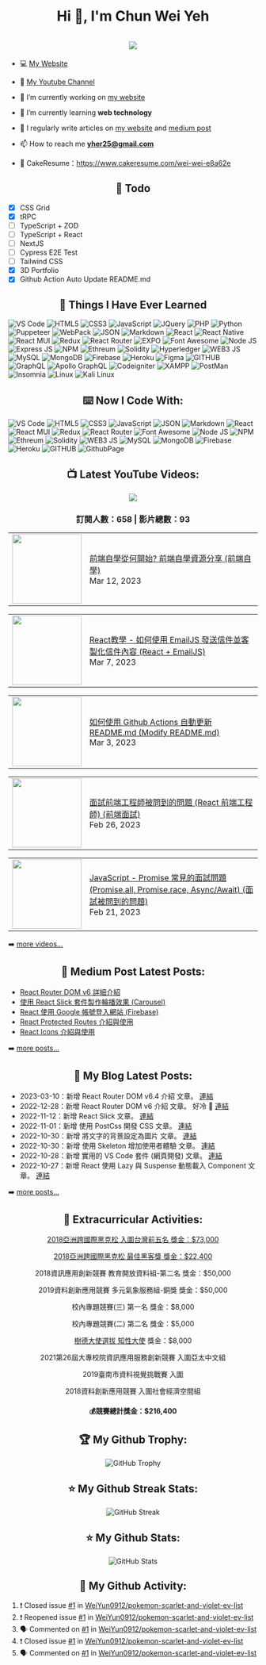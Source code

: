 <h1 align="center">Hi 👋, I'm Chun Wei Yeh <br><br> <img src="https://komarev.com/ghpvc/?username=weiyun0912&style=for-the-badge"> </h1>

- 💻 [My Website](https://weiyun0912.github.io/Wei-Docusaurus/)

- 🎥 [My Youtube Channel](https://www.youtube.com/channel/UCy1Q33r6POsxGTtZcOF--Fw)

- 🔭 I’m currently working on [my website](https://weiyun0912.github.io/Wei-Docusaurus/)

- 🌱 I’m currently learning **web technology**

- 📝 I regularly write articles on [my website](https://weiyun0912.github.io/Wei-Docusaurus/docs/intro) and [medium post](https://medium.com/@weiyun0912)

- 📫 How to reach me **yher25@gmail.com**

- 📓 CakeResume：https://www.cakeresume.com/wei-wei-e8a62e
  
<h2 align="center">📓 Todo </h2>  

- [x] CSS Grid
- [x] tRPC
- [ ] TypeScript + ZOD
- [ ] TypeScript + React
- [ ] NextJS
- [ ] Cypress E2E Test
- [ ] Tailwind CSS 
- [x] 3D Portfolio
- [x] Github Action Auto Update README.md

<h2 align="center">📓 Things I Have Ever Learned </h2>  
<p>
   <img alt="VS Code" src="https://img.shields.io/badge/Visual_Studio_Code-0078D4?style=for-the-badge&logo=visual%20studio%20code&logoColor=white" />
   <img alt="HTML5" src="https://img.shields.io/badge/HTML5-E34F26?style=for-the-badge&logo=html5&logoColor=white" />
   <img alt="CSS3" src="https://img.shields.io/badge/CSS3-1572B6?style=for-the-badge&logo=css3&logoColor=white" />
   <img alt="JavaScript" src="https://img.shields.io/badge/JavaScript-323330?style=for-the-badge&logo=javascript&logoColor=F7DF1E" />
   <img alt="JQuery" src="https://img.shields.io/badge/jQuery-0769AD?style=for-the-badge&logo=jquery&logoColor=white" />
   <img alt="PHP" src="https://img.shields.io/badge/PHP-777BB4?style=for-the-badge&logo=php&logoColor=white" />
  <img alt="Python" src="https://img.shields.io/badge/Python-FFD43B?style=for-the-badge&logo=python&logoColor=blue" />
  <img alt="Puppeteer" src="https://img.shields.io/badge/Puppeteer-40B5A4?style=for-the-badge&logo=Puppeteer&logoColor=white" />
   <img alt="WebPack" src="https://img.shields.io/badge/Webpack-8DD6F9?style=for-the-badge&logo=Webpack&logoColor=white" />
   <img alt="JSON" src="https://img.shields.io/badge/json-5E5C5C?style=for-the-badge&logo=json&logoColor=white" />
   <img alt="Markdown" src="https://img.shields.io/badge/Markdown-000000?style=for-the-badge&logo=markdown&logoColor=white" />
   <img alt="React" src="https://img.shields.io/badge/React-20232A?style=for-the-badge&logo=react&logoColor=61DAFB" />
  <img alt="React Native" src="https://img.shields.io/badge/React_Native-20232A?style=for-the-badge&logo=react&logoColor=61DAFB" />
   <img alt="React MUI" src="https://img.shields.io/badge/Material%20UI-007FFF?style=for-the-badge&logo=mui&logoColor=white" />
   <img alt="Redux" src="https://img.shields.io/badge/Redux-593D88?style=for-the-badge&logo=redux&logoColor=white" />
   <img alt="React Router" src="https://img.shields.io/badge/React_Router-CA4245?style=for-the-badge&logo=react-router&logoColor=white" />
  <img alt="EXPO" src="https://img.shields.io/badge/Expo-1B1F23?style=for-the-badge&logo=expo&logoColor=white" />
   <img alt="Font Awesome" src="https://img.shields.io/badge/Font_Awesome-339AF0?style=for-the-badge&logo=fontawesome&logoColor=white" />
   <img alt="Node JS" src="https://img.shields.io/badge/Node.js-339933?style=for-the-badge&logo=nodedotjs&logoColor=white" />
   <img alt="Express JS" src="https://img.shields.io/badge/Express.js-000000?style=for-the-badge&logo=express&logoColor=white" />
   <img alt="NPM" src="https://img.shields.io/badge/npm-CB3837?style=for-the-badge&logo=npm&logoColor=white" />
   <img alt="Ethreum" src="https://img.shields.io/badge/Ethereum-3C3C3D?style=for-the-badge&logo=Ethereum&logoColor=white" />
   <img alt="Solidity" src="https://img.shields.io/badge/Solidity-e6e6e6?style=for-the-badge&logo=solidity&logoColor=black" />
   <img alt="Hyperledger" src="https://img.shields.io/badge/hyperledger-2F3134?style=for-the-badge&logo=hyperledger&logoColor=white" />
   <img alt="WEB3 JS" src="https://img.shields.io/badge/web3.js-F16822?style=for-the-badge&logo=web3.js&logoColor=white" />
   <img alt="MySQL" src="https://img.shields.io/badge/MySQL-005C84?style=for-the-badge&logo=mysql&logoColor=white" />
   <img alt="MongoDB" src="https://img.shields.io/badge/MongoDB-4EA94B?style=for-the-badge&logo=mongodb&logoColor=white" />
   <img alt="Firebase" src="https://img.shields.io/badge/firebase-ffca28?style=for-the-badge&logo=firebase&logoColor=black" />
    <img alt="Heroku" src="https://img.shields.io/badge/Heroku-430098?style=for-the-badge&logo=heroku&logoColor=white" />
   <img alt="Figma" src="https://img.shields.io/badge/Figma-F24E1E?style=for-the-badge&logo=figma&logoColor=white" />
   <img alt="GITHUB" src="https://img.shields.io/badge/GitHub-100000?style=for-the-badge&logo=github&logoColor=white" />
   <img alt="GraphQL" src="https://img.shields.io/badge/GraphQl-E10098?style=for-the-badge&logo=graphql&logoColor=white" />
   <img alt="Apollo GraphQL" src="https://img.shields.io/badge/Apollo%20GraphQL-311C87?&style=for-the-badge&logo=Apollo%20GraphQL&logoColor=white" />
   <img alt="Codeigniter" src="https://img.shields.io/badge/Codeigniter-EF4223?style=for-the-badge&logo=codeigniter&logoColor=white" />
   <img alt="XAMPP" src="https://img.shields.io/badge/Xampp-F37623?style=for-the-badge&logo=xampp&logoColor=white" />
  <img alt="PostMan" src="https://img.shields.io/badge/Postman-FF6C37?style=for-the-badge&logo=Postman&logoColor=white" />
  <img alt="Insomnia" src="https://img.shields.io/badge/Insomnia-5849be?style=for-the-badge&logo=Insomnia&logoColor=white" />
  <img alt="Linux" src="https://img.shields.io/badge/Linux-FCC624?style=for-the-badge&logo=linux&logoColor=black" />
  <img alt="Kali Linux" src="https://img.shields.io/badge/Kali_Linux-557C94?style=for-the-badge&logo=kali-linux&logoColor=white" />
  
</p>

<h2 align="center">⌨️ Now I Code With:</h2>
 <p>
  <img alt="VS Code" src="https://img.shields.io/badge/Visual_Studio_Code-0078D4?style=for-the-badge&logo=visual%20studio%20code&logoColor=white" />
  <img alt="HTML5" src="https://img.shields.io/badge/HTML5-E34F26?style=for-the-badge&logo=html5&logoColor=white" />
  <img alt="CSS3" src="https://img.shields.io/badge/CSS3-1572B6?style=for-the-badge&logo=css3&logoColor=white" />
  <img alt="JavaScript" src="https://img.shields.io/badge/JavaScript-323330?style=for-the-badge&logo=javascript&logoColor=F7DF1E" />
  <img alt="JSON" src="https://img.shields.io/badge/json-5E5C5C?style=for-the-badge&logo=json&logoColor=white" />
  <img alt="Markdown" src="https://img.shields.io/badge/Markdown-000000?style=for-the-badge&logo=markdown&logoColor=white" />
  <img alt="React" src="https://img.shields.io/badge/React-20232A?style=for-the-badge&logo=react&logoColor=61DAFB" />
  <img alt="React MUI" src="https://img.shields.io/badge/Material%20UI-007FFF?style=for-the-badge&logo=mui&logoColor=white" />
  <img alt="Redux" src="https://img.shields.io/badge/Redux-593D88?style=for-the-badge&logo=redux&logoColor=white" />
  <img alt="React Router" src="https://img.shields.io/badge/React_Router-CA4245?style=for-the-badge&logo=react-router&logoColor=white" />
  <img alt="Font Awesome" src="https://img.shields.io/badge/Font_Awesome-339AF0?style=for-the-badge&logo=fontawesome&logoColor=white" />
  <img alt="Node JS" src="https://img.shields.io/badge/Node.js-339933?style=for-the-badge&logo=nodedotjs&logoColor=white" />
  <img alt="NPM" src="https://img.shields.io/badge/npm-CB3837?style=for-the-badge&logo=npm&logoColor=white" />
  <img alt="Ethreum" src="https://img.shields.io/badge/Ethereum-3C3C3D?style=for-the-badge&logo=Ethereum&logoColor=white" />
  <img alt="Solidity" src="https://img.shields.io/badge/Solidity-e6e6e6?style=for-the-badge&logo=solidity&logoColor=black" />
  <img alt="WEB3 JS" src="https://img.shields.io/badge/web3.js-F16822?style=for-the-badge&logo=web3.js&logoColor=white" />
  <img alt="MySQL" src="https://img.shields.io/badge/MySQL-005C84?style=for-the-badge&logo=mysql&logoColor=white" />
  <img alt="MongoDB" src="https://img.shields.io/badge/MongoDB-4EA94B?style=for-the-badge&logo=mongodb&logoColor=white" />
  <img alt="Firebase" src="https://img.shields.io/badge/firebase-ffca28?style=for-the-badge&logo=firebase&logoColor=black" />
  <img alt="Heroku" src="https://img.shields.io/badge/Heroku-430098?style=for-the-badge&logo=heroku&logoColor=white" />
  <img alt="GITHUB" src="https://img.shields.io/badge/GitHub-100000?style=for-the-badge&logo=github&logoColor=white" />
  <img alt="GithubPage" src="https://img.shields.io/badge/GitHub%20Pages-222222?style=for-the-badge&logo=GitHub%20Pages&logoColor=white" />
</p>

<h2 align="center">📺 Latest YouTube Videos:</h2>

<div align="center">

[<img src="https://img.shields.io/badge/-Subscribe-red?style=for-the-badge&logo=youtube&logoColor=white"/>](https://www.youtube.com/channel/UCy1Q33r6POsxGTtZcOF--Fw?sub_confirmation=1)

</div>

<!-- UPDATE_YOUTUBE:START -->
<div align="center"><h3>訂閱人數：658 | 影片總數：93</h3></div>
<!-- UPDATE_YOUTUBE:END -->
<!-- YOUTUBE:START --><table><tr><td><a href="https://www.youtube.com/watch?v=7vjmzWmKelc"><img width="140px" src="https://i.ytimg.com/vi/7vjmzWmKelc/mqdefault.jpg"></a></td>
<td><a href="https://www.youtube.com/watch?v=7vjmzWmKelc">前端自學從何開始? 前端自學資源分享 &lpar;前端自學&rpar;</a><br/>Mar 12, 2023</td></tr></table>
<table><tr><td><a href="https://www.youtube.com/watch?v=j1ijO_HVMM8"><img width="140px" src="https://i.ytimg.com/vi/j1ijO_HVMM8/mqdefault.jpg"></a></td>
<td><a href="https://www.youtube.com/watch?v=j1ijO_HVMM8">React教學 - 如何使用 EmailJS 發送信件並客製化信件內容 &lpar;React + EmailJS&rpar;</a><br/>Mar 7, 2023</td></tr></table>
<table><tr><td><a href="https://www.youtube.com/watch?v=YKlrJxK3HsY"><img width="140px" src="https://i.ytimg.com/vi/YKlrJxK3HsY/mqdefault.jpg"></a></td>
<td><a href="https://www.youtube.com/watch?v=YKlrJxK3HsY">如何使用 Github Actions 自動更新 README.md &lpar;Modify README.md&rpar;</a><br/>Mar 3, 2023</td></tr></table>
<table><tr><td><a href="https://www.youtube.com/watch?v=IIhVKpp37c0"><img width="140px" src="https://i.ytimg.com/vi/IIhVKpp37c0/mqdefault.jpg"></a></td>
<td><a href="https://www.youtube.com/watch?v=IIhVKpp37c0">面試前端工程師被問到的問題 &lpar;React 前端工程師&rpar; &lpar;前端面試&rpar;</a><br/>Feb 26, 2023</td></tr></table>
<table><tr><td><a href="https://www.youtube.com/watch?v=nNjUgD5nbIU"><img width="140px" src="https://i.ytimg.com/vi/nNjUgD5nbIU/mqdefault.jpg"></a></td>
<td><a href="https://www.youtube.com/watch?v=nNjUgD5nbIU">JavaScript - Promise 常見的面試問題 &lpar;Promise.all, Promise.race, Async/Await&rpar; &lpar;面試被問到的問題&rpar;</a><br/>Feb 21, 2023</td></tr></table>
<!-- YOUTUBE:END -->

➡️ [more videos...](https://youtube.com/123123960)

<h2 align="center">📕 Medium Post Latest Posts:</h2>

<!-- BLOG-POST-LIST:START -->
- [React Router DOM v6 詳細介紹](https://medium.com/@weiyun0912/react-router-dom-v6-%E8%A9%B3%E7%B4%B0%E4%BB%8B%E7%B4%B9-353136ff5043?source=rss-d8aa3754f97a------2)
- [使用 React Slick 套件製作輪播效果 &lpar;Carousel&rpar;](https://medium.com/@weiyun0912/%E4%BD%BF%E7%94%A8-react-slick-%E5%A5%97%E4%BB%B6%E8%A3%BD%E4%BD%9C%E8%BC%AA%E6%92%AD%E6%95%88%E6%9E%9C-carousel-68b52580ca61?source=rss-d8aa3754f97a------2)
- [React 使用 Google 帳號登入網站 &lpar;Firebase&rpar;](https://medium.com/@weiyun0912/react-%E4%BD%BF%E7%94%A8-google-%E5%B8%B3%E8%99%9F%E7%99%BB%E5%85%A5%E7%B6%B2%E7%AB%99-firebase-37427330f2bb?source=rss-d8aa3754f97a------2)
- [React Protected Routes 介紹與使用](https://medium.com/@weiyun0912/react-protected-routes-%E4%BB%8B%E7%B4%B9%E8%88%87%E4%BD%BF%E7%94%A8-ed90ac88f9ea?source=rss-d8aa3754f97a------2)
- [React Icons 介紹與使用](https://medium.com/@weiyun0912/react-icons-%E4%BB%8B%E7%B4%B9%E8%88%87%E4%BD%BF%E7%94%A8-e14eb72cae6f?source=rss-d8aa3754f97a------2)
<!-- BLOG-POST-LIST:END -->

➡️ [more posts...](https://medium.com/@weiyun0912)

<h2 align="center">📕 My Blog Latest Posts:</h2>

<!-- UPDATE_WEISITE:START -->
- 2023-03-10：新增 React Router DOM v6.4 介紹 文章。 [連結](https://weiyun0912.github.io/Wei-Docusaurus/docs/React/Package/React-Router-Dom-v6-4)
- 2022-12-28：新增 React Router DOM v6 介紹 文章。 好冷 🥶 [連結](https://weiyun0912.github.io/Wei-Docusaurus/docs/React/Package/React-Router-Dom-v6)
- 2022-11-12：新增 React Slick 文章。 [連結](https://weiyun0912.github.io/Wei-Docusaurus/docs/React/Package/React-Slick)
- 2022-11-01：新增 使用 PostCss 開發 CSS 文章。 [連結](https://weiyun0912.github.io/Wei-Docusaurus/docs/JavaScript/postcss)
- 2022-10-30：新增 將文字的背景設定為圖片 文章。 [連結](https://weiyun0912.github.io/Wei-Docusaurus/docs/CSS/textImage)
- 2022-10-30：新增 使用 Skeleton 增加使用者體驗 文章。 [連結](https://weiyun0912.github.io/Wei-Docusaurus/docs/JavaScript/skeleton)
- 2022-10-28：新增 實用的 VS Code 套件 (網頁開發) 文章。 [連結](https://weiyun0912.github.io/Wei-Docusaurus/docs/VS%20Code/vsCodeExtensions)
- 2022-10-27：新增 React 使用 Lazy 與 Suspense 動態載入 Component 文章。 [連結](https://weiyun0912.github.io/Wei-Docusaurus/docs/React/Tips/React-Lazy)
<!-- UPDATE_WEISITE:END -->


➡️ [more posts...](https://weiyun0912.github.io/Wei-Docusaurus/docs/intro)

<h2 align="center">🏅 Extracurricular Activities:</h2>
<p align="center">
  <a href="https://www.facebook.com/moeaidb/posts/1127813564049448/">2018亞洲跨國際黑克松 入圍台灣前五名 獎金：$73,000</a>
</p>
<p align="center">
  <a href="https://www.cna.com.tw/postwrite/detail/240145">2018亞洲跨國際黑克松 最佳黑客獎 獎金：$22,400</a>
</p>
<p align="center">
  2018資訊應用創新競賽 教育開放資料組-第二名 獎金：$50,000
</p>
<p align="center">
  2019資料創新應用競賽 多元氣象服務組-銅獎 獎金：$50,000
</p>
<p align="center">
  校內專題競賽(三) 第一名 獎金：$8,000
</p>
<p align="center">
  校內專題競賽(二) 第二名 獎金：$5,000
</p>
<p align="center">
  <a href="https://www.cna.com.tw/postwrite/detail/262726"  target="_blank" >樹德大使選拔 知性大使</a> 獎金：$8,000
</p>
<p align="center">
  2021第26屆大專校院資訊應用服務創新競賽 入圍亞太中文組
</p>
<p align="center">
  2019臺南市資料視覺挑戰賽 入圍
</p>
<p align="center">
  2018資料創新應用競賽 入圍社會經濟空間組
</p>

<h4 align="center">
  💰️競賽總計獎金：$216,400
</p>


<h2 align="center">🏆 My Github Trophy:</h2>
<p align="center">
  <img alt="GitHub Trophy" src="https://github-profile-trophy.vercel.app/?username=weiyun0912&theme=darkhub&title=MultiLanguage,Commits,Repositories,Stars,Followers,PullRequest&row=2&column=3&margin-w=10&margin-h=10" />
</p>

<h2 align="center">⭐️ My Github Streak Stats:</h2>
<p align="center">
  <img alt="GitHub Streak" src="https://github-readme-streak-stats.herokuapp.com/?user=WeiYun0912&theme=dark" />
</p>

<h2 align="center">⭐️ My Github Stats:</h2>
<p align="center">
<img  alt="GitHub Stats" src="https://github-readme-stats.vercel.app/api?username=weiyun0912&show_icons=true&theme=dracula&hide=issues&hide_border=true" />
</p>


<h2 align="center">👣 My Github Activity:</h2>

<!--START_SECTION:activity-->
1. ❗️ Closed issue [#1](https://github.com/WeiYun0912/pokemon-scarlet-and-violet-ev-list/issues/1) in [WeiYun0912/pokemon-scarlet-and-violet-ev-list](https://github.com/WeiYun0912/pokemon-scarlet-and-violet-ev-list)
2. ❗️ Reopened issue [#1](https://github.com/WeiYun0912/pokemon-scarlet-and-violet-ev-list/issues/1) in [WeiYun0912/pokemon-scarlet-and-violet-ev-list](https://github.com/WeiYun0912/pokemon-scarlet-and-violet-ev-list)
3. 🗣 Commented on [#1](https://github.com/WeiYun0912/pokemon-scarlet-and-violet-ev-list/issues/1) in [WeiYun0912/pokemon-scarlet-and-violet-ev-list](https://github.com/WeiYun0912/pokemon-scarlet-and-violet-ev-list)
4. ❗️ Closed issue [#1](https://github.com/WeiYun0912/pokemon-scarlet-and-violet-ev-list/issues/1) in [WeiYun0912/pokemon-scarlet-and-violet-ev-list](https://github.com/WeiYun0912/pokemon-scarlet-and-violet-ev-list)
5. 🗣 Commented on [#1](https://github.com/WeiYun0912/pokemon-scarlet-and-violet-ev-list/issues/1) in [WeiYun0912/pokemon-scarlet-and-violet-ev-list](https://github.com/WeiYun0912/pokemon-scarlet-and-violet-ev-list)
<!--END_SECTION:activity-->

